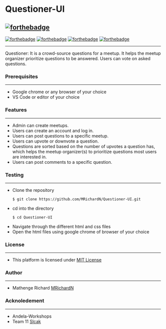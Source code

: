 # Questioner-UI
[![forthebadge](https://forthebadge.com/images/badges/uses-badges.svg)](https://forthebadge.com)
-------
 [![forthebadge](https://forthebadge.com/images/badges/uses-html.svg)](https://forthebadge.com)
  [![forthebadge](https://forthebadge.com/images/badges/uses-css.svg)](https://forthebadge.com)
  [![forthebadge](https://forthebadge.com/images/badges/uses-git.svg)](https://forthebadge.com)
  [![forthebadge](https://forthebadge.com/images/badges/validated-html5.svg)](https://forthebadge.com)
   
------

Questioner: It is a crowd-source questions for a meetup. It helps the meetup organizer prioritize  questions to be answered. Users can vote on asked questions.

### Prerequisites
------------------

- Google chrome or any browser of your choice
- VS Code or editor of your choice
 
### Features
-------------

- Admin can create meetups. 
- Users can create an account and log in. 
- Users can post questions to a specific meetup. 
- Users can upvote or downvote a question. 
- Questions are sorted based on the number of upvotes a question has, which helps the
    meetup organizer(s) to prioritize questions most users are interested in. 
- Users can post comments to a specific question. 

### Testing
------------

- Clone the repository
    ```
    $ git clone https://github.com/MRichardN/Questioner-UI.git
    ```
- cd into the directory
    ```
    $ cd Questioner-UI
    ```
- Navigate through the different html and css files
- Open the html files using google chrome of browser of your choice

### License
-----------

- This platform is licensed under [MIT License](https://github.com/MRichardN/Questioner-UI/blob/gh-pages/LICENSE)

### Author
-----------

- Mathenge Richard [MRichardN](https://github.com/MRichardN)

### Acknoledement
--------------------

- Andela-Workshops
- Team 11 [Slcak](https://andela-workshops.slack.com/messages/CF4Q9HRM0/)
